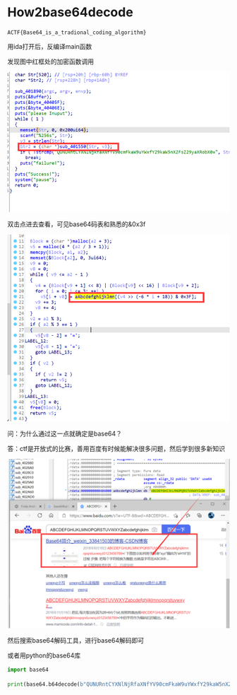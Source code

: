 # How2base64decode

`ACTF{Base64_is_a_tradional_coding_algorithm}`

用ida打开后，反编译main函数

发现图中红框处的加密函数调用

![image-20210128133800271](wppics/image-20210128133800271.png)

双击点进去查看，可见base64码表和熟悉的&0x3f

![image-20210128134017055](wppics/image-20210128134017055.png)

问：为什么通过这一点就确定是base64？

答：ctf是开放式的比赛，善用百度有时候能解决很多问题，然后学到很多新知识

![image-20210128134155140](wppics/image-20210128134155140.png)

然后搜索base64解码工具，进行base64解码即可

或者用python的base64库

```python
import base64

print(base64.b64decode(b"QUNURntCYXNlNjRfaXNfYV90cmFkaW9uYWxfY29kaW5nX2FsZ29yaXRobX0="))
```

